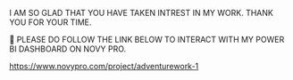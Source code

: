 I AM SO GLAD THAT YOU HAVE TAKEN INTREST IN MY WORK.
THANK YOU FOR YOUR TIME.

🔴 PLEASE DO FOLLOW THE LINK BELOW TO INTERACT WITH MY POWER BI DASHBOARD ON NOVY PRO.

https://www.novypro.com/project/adventurework-1
